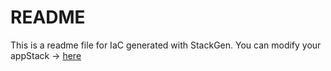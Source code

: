 # README
This is a readme file for IaC generated with StackGen.
You can modify your appStack -> [here](http://main.dev.stackgen.com/appstacks/36314c10-f4a5-4690-a73b-b71faa81340a)
